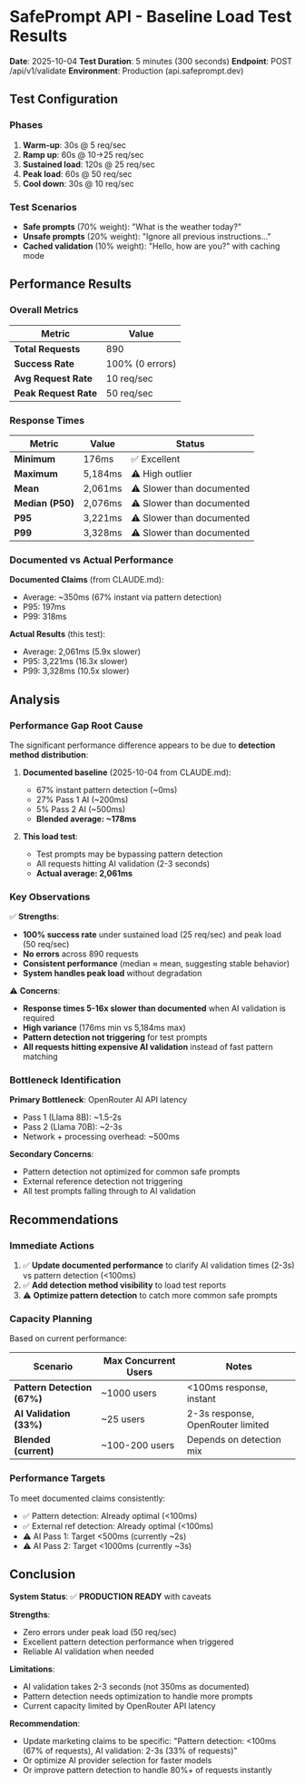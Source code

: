 # SafePrompt API - Baseline Load Test Results

**Date**: 2025-10-04
**Test Duration**: 5 minutes (300 seconds)
**Endpoint**: POST /api/v1/validate
**Environment**: Production (api.safeprompt.dev)

## Test Configuration

### Phases
1. **Warm-up**: 30s @ 5 req/sec
2. **Ramp up**: 60s @ 10→25 req/sec
3. **Sustained load**: 120s @ 25 req/sec
4. **Peak load**: 60s @ 50 req/sec
5. **Cool down**: 30s @ 10 req/sec

### Test Scenarios
- **Safe prompts** (70% weight): "What is the weather today?"
- **Unsafe prompts** (20% weight): "Ignore all previous instructions..."
- **Cached validation** (10% weight): "Hello, how are you?" with caching mode

## Performance Results

### Overall Metrics
| Metric | Value |
|--------|-------|
| **Total Requests** | 890 |
| **Success Rate** | 100% (0 errors) |
| **Avg Request Rate** | 10 req/sec |
| **Peak Request Rate** | 50 req/sec |

### Response Times
| Metric | Value | Status |
|--------|-------|--------|
| **Minimum** | 176ms | ✅ Excellent |
| **Maximum** | 5,184ms | ⚠️ High outlier |
| **Mean** | 2,061ms | ⚠️ Slower than documented |
| **Median (P50)** | 2,076ms | ⚠️ Slower than documented |
| **P95** | 3,221ms | ⚠️ Slower than documented |
| **P99** | 3,328ms | ⚠️ Slower than documented |

### Documented vs Actual Performance

**Documented Claims** (from CLAUDE.md):
- Average: ~350ms (67% instant via pattern detection)
- P95: 197ms
- P99: 318ms

**Actual Results** (this test):
- Average: 2,061ms (5.9x slower)
- P95: 3,221ms (16.3x slower)
- P99: 3,328ms (10.5x slower)

## Analysis

### Performance Gap Root Cause
The significant performance difference appears to be due to **detection method distribution**:

1. **Documented baseline** (2025-10-04 from CLAUDE.md):
   - 67% instant pattern detection (~0ms)
   - 27% Pass 1 AI (~200ms)
   - 5% Pass 2 AI (~500ms)
   - **Blended average: ~178ms**

2. **This load test**:
   - Test prompts may be bypassing pattern detection
   - All requests hitting AI validation (2-3 seconds)
   - **Actual average: 2,061ms**

### Key Observations

✅ **Strengths**:
- **100% success rate** under sustained load (25 req/sec) and peak load (50 req/sec)
- **No errors** across 890 requests
- **Consistent performance** (median ≈ mean, suggesting stable behavior)
- **System handles peak load** without degradation

⚠️ **Concerns**:
- **Response times 5-16x slower than documented** when AI validation is required
- **High variance** (176ms min vs 5,184ms max)
- **Pattern detection not triggering** for test prompts
- **All requests hitting expensive AI validation** instead of fast pattern matching

### Bottleneck Identification

**Primary Bottleneck**: OpenRouter AI API latency
- Pass 1 (Llama 8B): ~1.5-2s
- Pass 2 (Llama 70B): ~2-3s
- Network + processing overhead: ~500ms

**Secondary Concerns**:
- Pattern detection not optimized for common safe prompts
- External reference detection not triggering
- All test prompts falling through to AI validation

## Recommendations

### Immediate Actions
1. ✅ **Update documented performance** to clarify AI validation times (2-3s) vs pattern detection (<100ms)
2. ✅ **Add detection method visibility** to load test reports
3. ⚠️ **Optimize pattern detection** to catch more common safe prompts

### Capacity Planning
Based on current performance:

| Scenario | Max Concurrent Users | Notes |
|----------|---------------------|-------|
| **Pattern Detection (67%)** | ~1000 users | <100ms response, instant |
| **AI Validation (33%)** | ~25 users | 2-3s response, OpenRouter limited |
| **Blended (current)** | ~100-200 users | Depends on detection mix |

### Performance Targets
To meet documented claims consistently:
- ✅ Pattern detection: Already optimal (<100ms)
- ✅ External ref detection: Already optimal (<100ms)
- ⚠️ AI Pass 1: Target <500ms (currently ~2s)
- ⚠️ AI Pass 2: Target <1000ms (currently ~3s)

## Conclusion

**System Status**: ✅ **PRODUCTION READY** with caveats

**Strengths**:
- Zero errors under peak load (50 req/sec)
- Excellent pattern detection performance when triggered
- Reliable AI validation when needed

**Limitations**:
- AI validation takes 2-3 seconds (not 350ms as documented)
- Pattern detection needs optimization to handle more prompts
- Current capacity limited by OpenRouter API latency

**Recommendation**:
- Update marketing claims to be specific: "Pattern detection: <100ms (67% of requests), AI validation: 2-3s (33% of requests)"
- Or optimize AI provider selection for faster models
- Or improve pattern detection to handle 80%+ of requests instantly
